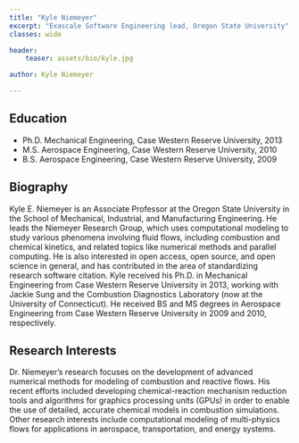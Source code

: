 ```yaml
---
title: "Kyle Niemeyer"
excerpt: "Exascale Software Engineering lead, Oregon State University"
classes: wide

header:
    teaser: assets/bio/kyle.jpg

author: Kyle Niemeyer

---
```


## Education

* Ph.D. Mechanical Engineering, Case Western Reserve University, 2013
* M.S. Aerospace Engineering, Case Western Reserve University, 2010
* B.S. Aerospace Engineering, Case Western Reserve University, 2009

## Biography

Kyle E. Niemeyer is an Associate Professor at the Oregon State University in the School of Mechanical, Industrial, and Manufacturing Engineering. He leads the Niemeyer Research Group, which uses computational modeling to study various phenomena involving fluid flows, including combustion and chemical kinetics, and related topics like numerical methods and parallel computing. He is also interested in open access, open source, and open science in general, and has contributed in the area of standardizing research software citation. Kyle received his Ph.D. in Mechanical Engineering from Case Western Reserve University in 2013, working with Jackie Sung and the Combustion Diagnostics Laboratory (now at the University of Connecticut). He received BS and MS degrees in Aerospace Engineering from Case Western Reserve University in 2009 and 2010, respectively.

## Research Interests

Dr. Niemeyer’s research focuses on the development of advanced numerical methods for modeling of combustion and reactive flows. His recent efforts included developing chemical-reaction mechanism reduction tools and algorithms for graphics processing units (GPUs) in order to enable the use of detailed, accurate chemical models in combustion simulations. Other research interests include computational modeling of multi-physics flows for applications in aerospace, transportation, and energy systems.
